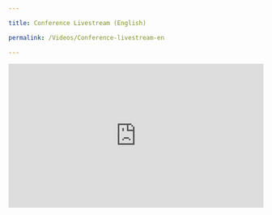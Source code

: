 ```yaml
---

title: Conference Livestream (English)

permalink: /Videos/Conference-livestream-en

---
```

<div class="vimeo">
<div style="padding:56.25% 0 0 0;position:relative;"> 
<iframe src="https://vimeo.com/event/1924445/embed" frameborder="0" allow="autoplay; fullscreen; picture-in-picture" allowfullscreen style="position:absolute;top:0;left:0;width:100%;height:100%;"></iframe>

</div>
